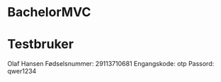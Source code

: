 # BachelorMVC

# Testbruker
Olaf Hansen
Fødselsnummer: 29113710681
Engangskode: otp
Passord: qwer1234
